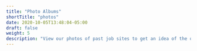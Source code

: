 ```yaml
---
title: "Photo Albums"
shortTitle: "photos"
date: 2020-10-05T13:48:04-05:00
draft: false
weight: 5
description: "View our photos of past job sites to get an idea of the quality of our work."
---
```

